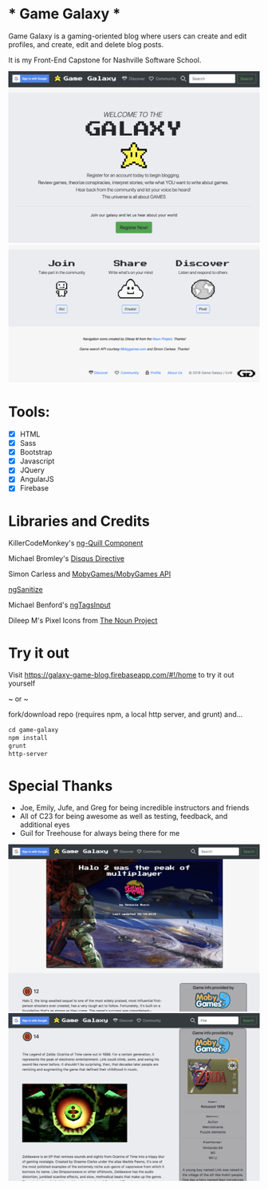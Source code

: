 # * Game Galaxy *

Game Galaxy is a gaming-oriented blog where users can create and edit profiles, and create, edit and delete blog posts.

It is my Front-End Capstone for Nashville Software School.

![](docs/gg-repo.png)
![](docs/gg-repo5.png)

# Tools:

- [x] HTML 
- [x] Sass 
- [x] Bootstrap 
- [x] Javascript 
- [x] JQuery 
- [x] AngularJS 
- [x] Firebase

# Libraries and Credits

KillerCodeMonkey's [ng-Quill Component](https://github.com/KillerCodeMonkey/ng-quill)

Michael Bromley's [Disqus Directive](https://github.com/michaelbromley/angularUtils/tree/master/src/directives/disqus)

Simon Carless and [MobyGames/MobyGames API](http://www.mobygames.com/)

[ngSanitize](https://docs.angularjs.org/api/ngSanitize)

Michael Benford's [ngTagsInput](http://mbenford.github.io/ngTagsInput/gettingstarted)

Dileep M's Pixel Icons from [The Noun Project](https://thenounproject.com/dil33pm/)

# Try it out

Visit https://galaxy-game-blog.firebaseapp.com/#!/home to try it out yourself

~ or ~

fork/download repo (requires npm, a local http server, and grunt) and...

```
cd game-galaxy
npm install
grunt
http-server
```

# Special Thanks

 - Joe, Emily, Jufe, and Greg for being incredible instructors and friends
 - All of C23 for being awesome as well as testing, feedback, and additional eyes
 - Guil for Treehouse for always being there for me
 
 ![](docs/gg-repo2.png)
 ![](docs/gg-repo3.png)
